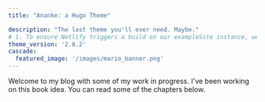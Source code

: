 ```yaml
---
title: "Ananke: a Hugo Theme"

description: "The last theme you'll ever need. Maybe."
# 1. To ensure Netlify triggers a build on our exampleSite instance, we need to change a file in the exampleSite directory.
theme_version: '2.8.2'
cascade:
  featured_image: '/images/mario_banner.png'
---
```

Welcome to my blog with some of my work in progress. I've been working on this book idea. You can read some of the chapters below.
